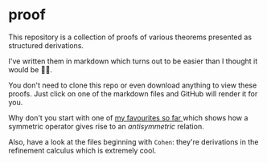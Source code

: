 # proof

This repository is a collection of proofs of various theorems presented as structured derivations.

I've written them in markdown which turns out to be easier than I thought it would be 🤦‍♀️.

You don't need to clone this repo or even download anything to view these proofs.  Just click on one of the markdown files and GitHub will render it for you.

Why don't you start with one of [my favourites so far ](https://github.com/coreflexive/proof/blob/main/Antisymmetric.Ex.Symmetric.md) which shows how a symmetric operator gives rise to an _antisymmetric_ relation.

Also, have a look at the files beginning with `Cohen`: they're derivations in the refinement calculus which is extremely cool.
